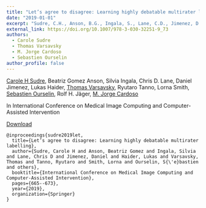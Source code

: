 ```yaml
---
title: "Let’s agree to disagree: Learning highly debatable multirater labelling"
date: "2019-01-01"
excerpt: "Sudre, C.H., Anson, B.G., Ingala, S., Lane, C.D., Jimenez, D., Haider, L., Varsavsky, T., Tanno, R., Smith, L., Ourselin, S. and Jäger, R.H., 2019, October. In International Conference on Medical Image Computing and Computer-Assisted Intervention (pp. 665-673). Springer, Cham."
external_link: https://doi.org/10.1007/978-3-030-32251-9_73
authors:
  - Carole Sudre
  - Thomas Varsavsky
  - M. Jorge Cardoso
  - Sebastien Ourselin
author_profile: false
---
```

[Carole H Sudre](/people/carole_sudre), Beatriz Gomez Anson, Silvia Ingala, Chris D. Lane, Daniel Jimenez, Lukas Haider, [Thomas Varsavsky](/people/thomas_varsavsky), Ryutaro Tanno, Lorna Smith, [Sebastien Ourselin](/people/seb_ourselin), Rolf H. Jäger, [M. Jorge Cardoso](/people/jorge_cardoso)

In International Conference on Medical Image Computing and Computer-Assisted Intervention


<a href="{{page.external_link}}" target="_blank"> Download </a>

```
@inproceedings{sudre2019let,
  title={Let’s agree to disagree: Learning highly debatable multirater labelling},
  author={Sudre, Carole H and Anson, Beatriz Gomez and Ingala, Silvia and Lane, Chris D and Jimenez, Daniel and Haider, Lukas and Varsavsky, Thomas and Tanno, Ryutaro and Smith, Lorna and Ourselin, S{\'e}bastien and others},
  booktitle={International Conference on Medical Image Computing and Computer-Assisted Intervention},
  pages={665--673},
  year={2019},
  organization={Springer}
}
```
